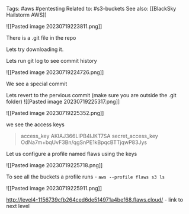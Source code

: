 Tags: #aws #pentesting 
Related to: #s3-buckets 
See also: [[BlackSky Hailstorm AWS]] 

![[Pasted image 20230719223811.png]]

There is a .git file in the repo

Lets try downloading it.

Lets run git log to see commit history

![[Pasted image 20230719224726.png]]

We see  a special commit

Lets revert to the pervious commit (make sure you are outside the .git folder)
![[Pasted image 20230719225317.png]]

![[Pasted image 20230719225352.png]]

we see the access keys 

>access_key AKIAJ366LIPB4IJKT7SA
secret_access_key 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

Let us configure a profile named flaws using the keys

![[Pasted image 20230719225718.png]]

To see all the buckets a profile runs - `aws --profile flaws s3 ls`

![[Pasted image 20230719225911.png]]

http://level4-1156739cfb264ced6de514971a4bef68.flaws.cloud/ - link to next level